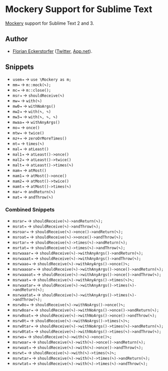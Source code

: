 Mockery Support for Sublime Text
================================

[Mockery](https://github.com/padraic/mockery) support for Sublime Text 2 and 3.

Author
------

- [Florian Eckerstorfer](http://florian.ec) ([Twitter](http://twitter.com/Florian_), [App.net](https://alpha.app.net/florian)).

Snippets
--------

- `usem⇥` → `use \Mockery as m;`
- `mm⇥` → `m::mock(✎);`
- `mc⇥` → `m::close();`
- `msr⇥` → `shouldReceive(✎)`
- `mw⇥` → `with(✎)`
- `mw0⇥` → `withNoArgs()`
- `mw2⇥` → `with(✎, ✎)`
- `mw3⇥` → `with(✎, ✎, ✎)`
- `mwaa⇥` → `withAnyArgs()`
- `mo⇥` → `once()`
- `mtw⇥` → `twice()`
- `mz+⇥` → `zeroOrMoreTimes()`
- `mt⇥` → `times(✎)`
- `mal⇥` → `atLeast()`
- `mal1⇥` → `atLeast()->once()`
- `mal2⇥` → `atLeast()->twice()`
- `malt⇥` → `atLeast()->times(✎)`
- `mam⇥` → `atMost()`
- `mam1⇥` → `atMost()->once()`
- `mam2⇥` → `atMost()->twice()`
- `mamt⇥` → `atMost()->times(✎)`
- `mar⇥` → `andReturn(✎)`
- `mat⇥` → `andThrow(✎)`

### Combined Snippets

- `msrar⇥` → `shouldReceive(✎)->andReturn(✎);`
- `msrat⇥` → `shouldReceive(✎)->andThrow(✎);`
- `msroar⇥` → `shouldReceive(✎)->once()->andReturn(✎);`
- `msroat⇥` → `shouldReceive(✎)->>once()->andThrow(✎);`
- `msrtar⇥` → `shouldReceive(✎)->times(✎)->andReturn(✎);`
- `msrtat⇥` → `shouldReceive(✎)->times(✎)->andThrow(✎);`
- `msrwaaar⇥` → `shouldReceive(✎)->withAnyArgs()->andReturn(✎);`
- `msrwaaat⇥` → `shouldReceive(✎)->withAnyArgs()->andThrow(✎);`
- `msrwaao⇥` → `shouldReceive(✎)->withAnyArgs()->once()✎;`
- `msrwaaoar⇥` → `shouldReceive(✎)->withAnyArgs()->once()->andReturn(✎);`
- `msrwaaoat⇥` → `shouldReceive(✎)->withAnyArgs()->once()->andThrow(✎);`
- `msrwaat⇥` → `shouldReceive(✎)->withAnyArgs()->times(✎)✎;`
- `msrwaatar⇥` → `shouldReceive(✎)->withAnyArgs()->times(✎)->andReturn(✎);`
- `msrwaatat⇥` → `shouldReceive(✎)->withAnyArgs()->times(✎)->andThrow(✎);`
- `msrw0o⇥` → `shouldReceive(✎)->withNoArgs()->once()✎;`
- `msrw0oar⇥` → `shouldReceive(✎)->withNoArgs()->once()->andReturn(✎);`
- `msrw0oat⇥` → `shouldReceive(✎)->withNoArgs()->once()->andThrow(✎);`
- `msrw0t⇥` → `shouldReceive(✎)->withNoArgs()->times(✎)✎;`
- `msrw0tar⇥` → `shouldReceive(✎)->withNoArgs()->times(✎)->andReturn(✎);`
- `msrw0tat⇥` → `shouldReceive(✎)->withNoArgs()->times(✎)->andThrow(✎);`
- `msrwo⇥` → `shouldReceive(✎)->with(✎)->once()✎;`
- `msrwoar⇥` → `shouldReceive(✎)->with(✎)->once()->andReturn(✎);`
- `msrwoat⇥` → `shouldReceive(✎)->with(✎)->once()->andThrow(✎);`
- `msrwt⇥` → `shouldReceive(✎)->with(✎)->times(✎)✎;`
- `msrwtar⇥` → `shouldReceive(✎)->with(✎)->times(✎)->andReturn(✎);`
- `msrwtat⇥` → `shouldReceive(✎)->with(✎)->times(✎)->andThrow(✎);`
